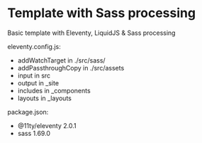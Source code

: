 # Template with Sass processing

Basic template with Eleventy, LiquidJS & Sass processing

eleventy.config.js:
- addWatchTarget in ./src/sass/
- addPassthroughCopy in ./src/assets
- input in src
- output in _site
- includes in _components
- layouts in _layouts

package.json:
- @11ty/eleventy 2.0.1
- sass 1.69.0